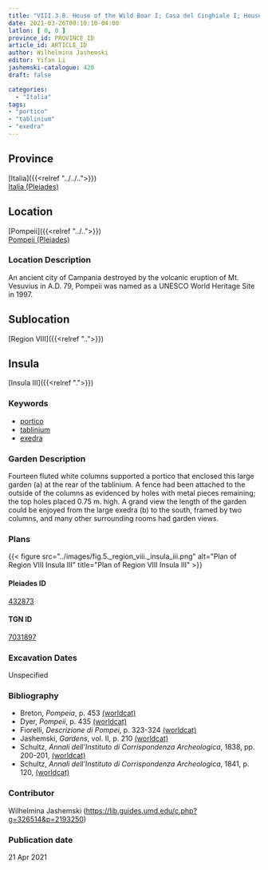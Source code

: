 ```yaml
---
title: "VIII.3.8. House of the Wild Boar I; Casa del Cinghiale I; House of L. Coelius Caldus"
date: 2021-03-26T00:10:10-04:00
latlon: [ 0, 0 ]
province_id: PROVINCE_ID
article_id: ARTICLE_ID
author: Wilhelmina Jashemski
editor: Yifan Li
jashemski-catalogue: 420
draft: false

categories:
  - "Italia"
tags:
- "portico"
- "tablinium"
- "exedra"
---
```


## Province
[Italia]({{<relref "../../..">}}) \
[Italia (Pleiades)](https://pleiades.stoa.org/places/1052)

## Location
[Pompeii]({{<relref "../..">}}) \
[Pompeii (Pleiades)](https://pleiades.stoa.org/places/433032)

### Location Description
An ancient city of Campania destroyed by the volcanic eruption of Mt. Vesuvius in A.D. 79, Pompeii was named as a UNESCO World Heritage Site in 1997.

## Sublocation
[Region VIII]({{<relref "..">}})

## Insula
[Insula III]({{<relref ".">}})

### Keywords
 - [portico](http://vocab.getty.edu/page/aat/300004145)
 - [tablinium](http://vocab.getty.edu/page/aat/300004180)
 - [exedra](http://vocab.getty.edu/page/aat/300004014)

### Garden Description
Fourteen fluted white columns supported a portico that enclosed this large garden (a) at the rear of the tablinium. A fence had been attached to the outside of the columns as evidenced by holes with metal pieces remaining; the top holes placed 0.75 m. high.  A grand view the length of the garden could be enjoyed from the large exedra (b) to the south, framed by two columns, and many other surrounding rooms had garden views.

### Plans
{{< figure src="../images/fig.5._region_viii._insula_iii.png" alt="Plan of Region VIII Insula III" title="Plan of Region VIII Insula III" >}}

#### Pleiades ID
[432873](https://pleiades.stoa.org/places/538911200)

#### TGN ID
[7031897](http://vocab.getty.edu/page/tgn/2053030)

###  Excavation Dates
Unspecified


### Bibliography
* Breton, *Pompeia*, p. 453 [(worldcat)](http://www.worldcat.org/oclc/894211341)
* Dyer, *Pompeii*, p. 435 [(worldcat)](http://www.worldcat.org/oclc/24327166)
* Fiorelli, *Descrizione di Pompei*, p. 323-324 [(worldcat)](http://www.worldcat.org/oclc/252039996)
* Jashemski, *Gardens*, vol. II, p. 210 [(worldcat)](http://www.worldcat.org/oclc/1113367431)
* Schultz, *Annali dell'Instituto di Corrispondenza Archeologica*, 1838, pp. 200-201, [(worldcat)](http://www.worldcat.org/oclc/263597320)
* Schultz, *Annali dell'Instituto di Corrispondenza Archeologica*, 1841, p. 120, [(worldcat)](http://www.worldcat.org/oclc/263597320)

### Contributor
Wilhelmina Jashemski (https://lib.guides.umd.edu/c.php?g=326514&p=2193250)

### Publication date

21 Apr 2021
